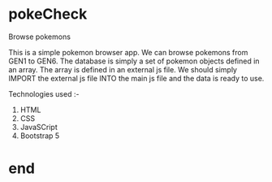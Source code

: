 # pokeCheck
 Browse pokemons
 
 This is a simple pokemon browser app.
 We can browse pokemons from GEN1 to GEN6. 
 The database is simply a set of pokemon objects defined in an array. The array is defined in an external js file.
 We should simply IMPORT the external js file INTO the main js file and the data is ready to use. 

Technologies used :- 

1. HTML
2. CSS
3. JavaSCript
4. Bootstrap 5 

# end 
